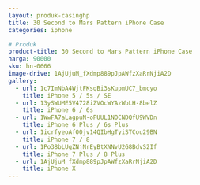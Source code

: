```yaml
---
layout: produk-casinghp
title: 30 Second to Mars Pattern iPhone Case
categories: iphone

# Produk
product-title: 30 Second to Mars Pattern iPhone Case
harga: 90000
sku: hn-0666
image-drive: 1AjUjuM_fXdmp889pJpAWfzXaRrNjiA2D
gallery:
  - url: 1c7ImNbA4WjtFKsqBi3sKupmUC7_bmcyo
    title: iPhone 5 / 5s / SE
  - url: 13ySWUME5V4728iZVOcWYAzWbLH-8belZ
    title: iPhone 6 / 6s
  - url: 1WwFA7aLagpuN-oPUUL1NOCNDQfU9WVDn
    title: iPhone 6 Plus / 6s Plus
  - url: 1icrfyeoAfO0jv14QIbHgTyiSTCou29BN
    title: iPhone 7 / 8
  - url: 1Po38bLUgZNjNrEyBtXNNvU2G8BdvS2If
    title: iPhone 7 Plus / 8 Plus
  - url: 1AjUjuM_fXdmp889pJpAWfzXaRrNjiA2D
    title: iPhone X
---
```


